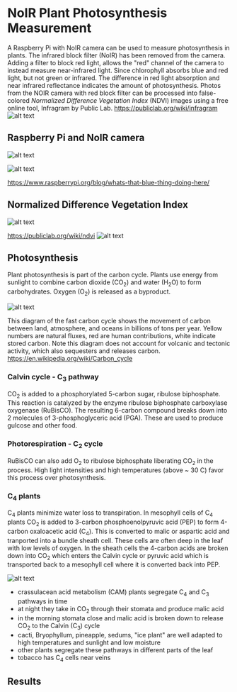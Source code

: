 NoIR Plant Photosynthesis Measurement
================

A Raspberry Pi with NoIR camera can be used to measure photosynthesis in plants. The infrared block filter (NoIR) has been removed from the camera. Adding a filter to block red light, allows the "red" channel of the camera to instead measure near-infrared light. Since chlorophyll absorbs blue and red light, but not green or infrared. The difference in red light absorption and near infrared reflectance indicates the amount of photosynthesis. Photos from the NOIR camera with red block filter can be processed into false-colored *Normalized Difference Vegetation Index* (NDVI) images using a free online tool, Infragram by Public Lab. <https://publiclab.org/wiki/infragram>
![alt text](figures/PlantReflection.png)

Raspberry Pi and NoIR camera
----------------------------

![alt text](figures/RPi_NoIR.jpg)

![alt text](figures/NoIR.png)

<https://www.raspberrypi.org/blog/whats-that-blue-thing-doing-here/>

Normalized Difference Vegetation Index
--------------------------------------

![alt text](figures/NDVI.jpg)

<https://publiclab.org/wiki/ndvi>
![alt text](figures/IMG-split.png)

Photosynthesis
--------------

Plant photosynthesis is part of the carbon cycle. Plants use energy from sunlight to combine carbon dioxide (CO<sub>2</sub>) and water (H<sub>2</sub>O) to form carbohydrates. Oxygen (O<sub>2</sub>) is released as a byproduct.

![alt text](figures/Carbon_cycle.jpg)

This diagram of the fast carbon cycle shows the movement of carbon between land, atmosphere, and oceans in billions of tons per year. Yellow numbers are natural fluxes, red are human contributions, white indicate stored carbon. Note this diagram does not account for volcanic and tectonic activity, which also sequesters and releases carbon. <https://en.wikipedia.org/wiki/Carbon_cycle>

### Calvin cycle - C<sub>3</sub> pathway

CO<sub>2</sub> is added to a phosphorylated 5-carbon sugar, ribulose biphosphate. This reaction is catalyzed by the enzyme ribulose biphosphate carboxylase oxygenase (RuBisCO). The resulting 6-carbon compound breaks down into 2 molecules of 3-phosphoglyceric acid (PGA). These are used to produce gulcose and other food.

### Photorespiration - C<sub>2</sub> cycle

RuBisCO can also add O<sub>2</sub> to ribulose biphosphate liberating CO<sub>2</sub> in the process. High light intensities and high temperatures (above ~ 30 C) favor this process over photosynthesis.

### C<sub>4</sub> plants

C<sub>4</sub> plants minimize water loss to transpiration. In mesophyll cells of C<sub>4</sub> plants CO<sub>2</sub> is added to 3-carbon phosphoenolpyruvic acid (PEP) to form 4-carbon oxaloacetic acid (C<sub>4</sub>). This is converted to malic or aspartic acid and tranported into a bundle sheath cell. These cells are often deep in the leaf with low levels of oxygen. In the sheath cells the 4-carbon acids are broken down into CO<sub>2</sub> which enters the Calvin cycle or pyruvic acid which is transported back to a mesophyll cell where it is converted back into PEP.

![alt text](figures/C4anatomy.gif)

-   crassulacean acid metabolism (CAM) plants segregate C<sub>4</sub> and C<sub>3</sub> pathways in time
-   at night they take in CO<sub>2</sub> through their stomata and produce malic acid
-   in the morning stomata close and malic acid is broken down to release CO<sub>2</sub> to the Calvin (C<sub>3</sub>) cycle
-   cacti, Bryophyllum, pineapple, sedums, "ice plant" are well adapted to high temperatures and sunlight and low moisture
-   other plants segregate these pathways in different parts of the leaf
-   tobacco has C<sub>4</sub> cells near veins

Results
-------
